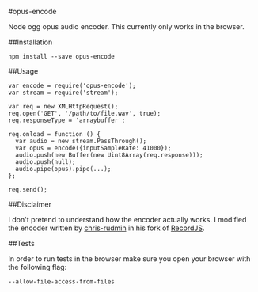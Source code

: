 #opus-encode

Node ogg opus audio encoder. This currently only works in the browser.

##Installation

    npm install --save opus-encode

##Usage

    var encode = require('opus-encode');
    var stream = require('stream');

    var req = new XMLHttpRequest();
    req.open('GET', '/path/to/file.wav', true);
    req.responseType = 'arraybuffer';

    req.onload = function () {
      var audio = new stream.PassThrough();
      var opus = encode({inputSampleRate: 41000});
      audio.push(new Buffer(new Uint8Array(req.response)));
      audio.push(null);
      audio.pipe(opus).pipe(...);
    };

    req.send();

##Disclaimer

I don't pretend to understand how the encoder actually works.
I modified the encoder written by [chris-rudmin](https://github.com/chris-rudmin) in his fork of [RecordJS](https://github.com/chris-rudmin/Recorderjs).

##Tests

In order to run tests in the browser make sure you open your browser with the following flag:

    --allow-file-access-from-files
